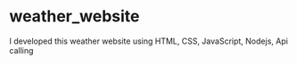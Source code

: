 # weather_website
I developed this weather website using HTML, CSS, JavaScript, Nodejs, Api calling
